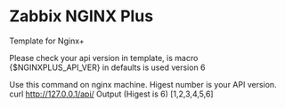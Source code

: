 # Zabbix NGINX Plus
Template for Nginx+

Please check your api version in template, is macro {$NGINXPLUS_API_VER} in defaults is used version 6

Use this command on nginx machine. Higest number is your API version.
curl http://127.0.0.1/api/
Output (Higest is 6)
[1,2,3,4,5,6]
